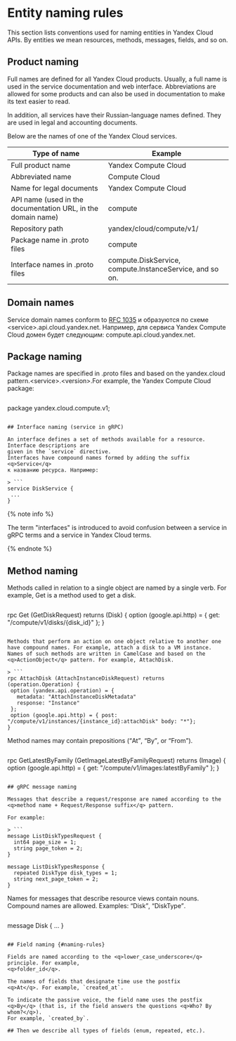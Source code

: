 # Entity naming rules

This section lists conventions used for naming entities
in Yandex Cloud APIs. By entities we mean resources, methods, messages, fields, and so on.

## Product naming

Full names are defined for all Yandex Cloud products. Usually, a full name is used in the service documentation and web interface. Abbreviations are allowed for some products and can also be used in documentation to make its text easier to read.

In addition, all services have their Russian-language names defined. They are used in legal and accounting documents.

Below are the names of one of the Yandex Cloud services.

| Type of name | Example |
| ----- | ----- |
| Full product name | Yandex Compute Cloud |
| Abbreviated name | Compute Cloud |
| Name for legal documents | Yandex Compute Cloud |
| API name (used in the documentation URL, in the domain name) | compute |
| Repository path | yandex/cloud/compute/v1/ |
| Package name in .proto files | compute |
| Interface names in .proto files | compute.DiskService, compute.InstanceService, and so on. |

## Domain names

Service domain names conform to [RFC 1035](https://www.ietf.org/rfc/rfc1035.txt)
и образуются по схеме \<service>.api.cloud.yandex.net. Например, для сервиса
Yandex Compute Cloud домен будет следующим: compute.api.cloud.yandex.net.

## Package naming

Package names are specified in .proto files and based on the yandex.cloud pattern.\<service>.\<version>.For example, the Yandex Compute Cloud package:

> ```
package yandex.cloud.compute.v1;
```

## Interface naming (service in gRPC)

An interface defines a set of methods available for a resource. Interface descriptions are
given in the `service` directive.
Interfaces have compound names formed by adding the suffix <q>Service</q>
к названию ресурса. Например:

> ```
service DiskService {
 ...
}
```

{% note info %}

The term "interfaces" is introduced to avoid confusion between a service in gRPC terms and a service in Yandex Cloud terms.

{% endnote %}

## Method naming

Methods called in relation to a single object are named by a single verb. For example,
Get is a method used to get a disk.

> ```
rpc Get (GetDiskRequest) returns (Disk) {
 option (google.api.http) = { get: "/compute/v1/disks/{disk_id}" };
}
```

Methods that perform an action on one object relative to another one have compound names. For example, attach a disk to a VM instance.
Names of such methods are written in CamelCase and based on the <q>ActionObject</q> pattern. For example, AttachDisk.

> ```
rpc AttachDisk (AttachInstanceDiskRequest) returns (operation.Operation) {
 option (yandex.api.operation) = {
   metadata: "AttachInstanceDiskMetadata"
   response: "Instance"
 };
 option (google.api.http) = { post: "/compute/v1/instances/{instance_id}:attachDisk" body: "*"};
}
```

Method names may contain prepositions (<q>At</q>, <q>By</q>, or <q>From</q>).

> ```
rpc GetLatestByFamily (GetImageLatestByFamilyRequest) returns (Image) {
  option (google.api.http) = { get: "/compute/v1/images:latestByFamily" };
}
```

## gRPC message naming

Messages that describe a request/response are named according to the
<q>method name + Request/Response suffix</q> pattern.

For example:

> ```
message ListDiskTypesRequest {
  int64 page_size = 1;
  string page_token = 2;
}

message ListDiskTypesResponse {
  repeated DiskType disk_types = 1;
  string next_page_token = 2;
}
```

Names for messages that describe resource views contain nouns.
Compound names are allowed. Examples: <q>Disk</q>, <q>DiskType</q>.

> ```
message Disk {
...
}
```

## Field naming {#naming-rules}

Fields are named according to the <q>lower_case_underscore</q> principle. For example,
<q>folder_id</q>.

The names of fields that designate time use the postfix
<q>At</q>. For example, `created_at`.

To indicate the passive voice, the field name uses the postfix
<q>By</q> (that is, if the field answers the questions <q>Who? By whom?</q>).
For example, `created_by`.

## Then we describe all types of fields (enum, repeated, etc.).

